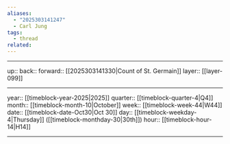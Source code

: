 ```yaml
---
aliases:
  - "2025303141247"
  - Carl Jung
tags:
  - thread
related:
---
```




***

up:: 
back:: 
forward:: [[2025303141330|Count of St. Germain]]
layer:: [[layer-099]]

***

year:: [[timeblock-year-2025|2025]]
quarter:: [[timeblock-quarter-4|Q4]]
month:: [[timeblock-month-10|October]]
week:: [[timeblock-week-44|W44]]
date:: [[timeblock-date-Oct30|Oct 30]]
day:: [[timeblock-weekday-4|Thursday]] ([[timeblock-monthday-30|30th]])
hour:: [[timeblock-hour-14|H14]]

***
